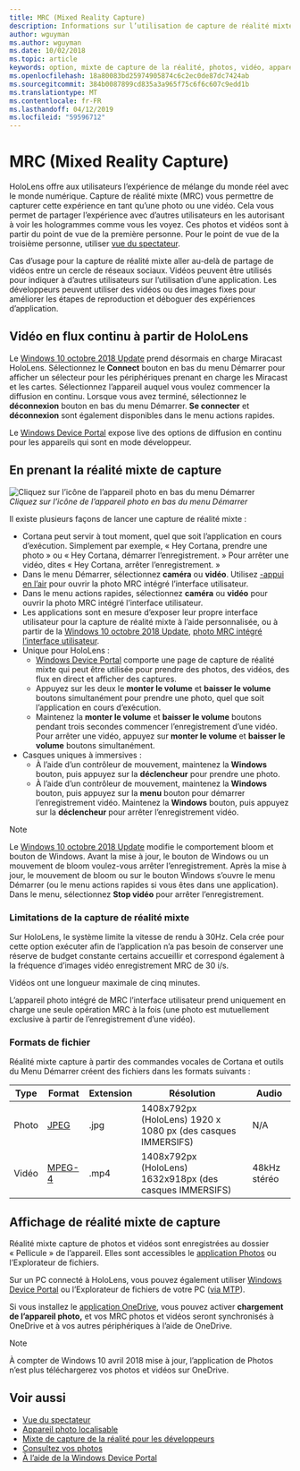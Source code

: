 ```yaml
---
title: MRC (Mixed Reality Capture)
description: Informations sur l’utilisation de capture de réalité mixte.
author: wguyman
ms.author: wguyman
ms.date: 10/02/2018
ms.topic: article
keywords: option, mixte de capture de la réalité, photos, vidéo, appareil photo, capture, l’utilisation, flux, retransmission en direct, démonstration
ms.openlocfilehash: 18a80083bd25974905874c6c2ec0de87dc7424ab
ms.sourcegitcommit: 384b0087899cd835a3a965f75c6f6c607c9edd1b
ms.translationtype: MT
ms.contentlocale: fr-FR
ms.lasthandoff: 04/12/2019
ms.locfileid: "59596712"
---
```

# <a name="mixed-reality-capture"></a>MRC (Mixed Reality Capture)

HoloLens offre aux utilisateurs l’expérience de mélange du monde réel avec le monde numérique. Capture de réalité mixte (MRC) vous permettre de capturer cette expérience en tant qu’une photo ou une vidéo. Cela vous permet de partager l’expérience avec d’autres utilisateurs en les autorisant à voir les hologrammes comme vous les voyez. Ces photos et vidéos sont à partir du point de vue de la première personne. Pour le point de vue de la troisième personne, utiliser [vue du spectateur](spectator-view.md).

Cas d’usage pour la capture de réalité mixte aller au-delà de partage de vidéos entre un cercle de réseaux sociaux. Vidéos peuvent être utilisés pour indiquer à d’autres utilisateurs sur l’utilisation d’une application. Les développeurs peuvent utiliser des vidéos ou des images fixes pour améliorer les étapes de reproduction et déboguer des expériences d’application.

## <a name="live-streaming-from-hololens"></a>Vidéo en flux continu à partir de HoloLens

Le [Windows 10 octobre 2018 Update](release-notes-october-2018.md) prend désormais en charge Miracast HoloLens. Sélectionnez le **Connect** bouton en bas du menu Démarrer pour afficher un sélecteur pour les périphériques prenant en charge les Miracast et les cartes. Sélectionnez l’appareil auquel vous voulez commencer la diffusion en continu. Lorsque vous avez terminé, sélectionnez le **déconnexion** bouton en bas du menu Démarrer.  **Se connecter** et **déconnexion** sont également disponibles dans le menu actions rapides. 

Le [Windows Device Portal](using-the-windows-device-portal.md) expose live des options de diffusion en continu pour les appareils qui sont en mode développeur.

## <a name="taking-mixed-reality-captures"></a>En prenant la réalité mixte de capture

![Cliquez sur l’icône de l’appareil photo en bas du menu Démarrer](images/cameraiconinpins-300px.png)<br>
*Cliquez sur l’icône de l’appareil photo en bas du menu Démarrer*

Il existe plusieurs façons de lancer une capture de réalité mixte :
* Cortana peut servir à tout moment, quel que soit l’application en cours d’exécution. Simplement par exemple, « Hey Cortana, prendre une photo » ou « Hey Cortana, démarrer l’enregistrement. » Pour arrêter une vidéo, dites « Hey Cortana, arrêter l’enregistrement. »
* Dans le menu Démarrer, sélectionnez **caméra** ou **vidéo**. Utilisez [-appui en l’air](gestures.md#air-tap) pour ouvrir la photo MRC intégré l’interface utilisateur.
* Dans le menu actions rapides, sélectionnez **caméra** ou **vidéo** pour ouvrir la photo MRC intégré l’interface utilisateur.
* Les applications sont en mesure d’exposer leur propre interface utilisateur pour la capture de réalité mixte à l’aide personnalisée, ou à partir de la [Windows 10 octobre 2018 Update](release-notes-october-2018.md), [photo MRC intégré l’interface utilisateur](mixed-reality-capture-for-developers.md).
* Unique pour HoloLens : 
    * [Windows Device Portal](using-the-windows-device-portal.md) comporte une page de capture de réalité mixte qui peut être utilisée pour prendre des photos, des vidéos, des flux en direct et afficher des captures.
    * Appuyez sur les deux le **monter le volume** et **baisser le volume** boutons simultanément pour prendre une photo, quel que soit l’application en cours d’exécution.
    * Maintenez la **monter le volume** et **baisser le volume** boutons pendant trois secondes commencer l’enregistrement d’une vidéo. Pour arrêter une vidéo, appuyez sur **monter le volume** et **baisser le volume** boutons simultanément.
* Casques uniques à immersives : 
    * À l’aide d’un contrôleur de mouvement, maintenez la **Windows** bouton, puis appuyez sur la **déclencheur** pour prendre une photo. 
    * À l’aide d’un contrôleur de mouvement, maintenez la **Windows** bouton, puis appuyez sur la **menu** bouton pour démarrer l’enregistrement vidéo. Maintenez la **Windows** bouton, puis appuyez sur la **déclencheur** pour arrêter l’enregistrement vidéo.
    
>[!NOTE]
>Le [Windows 10 octobre 2018 Update](release-notes-october-2018.md) modifie le comportement bloom et bouton de Windows. Avant la mise à jour, le bouton de Windows ou un mouvement de bloom voulez-vous arrêter l’enregistrement. Après la mise à jour, le mouvement de bloom ou sur le bouton Windows s’ouvre le menu Démarrer (ou le menu actions rapides si vous êtes dans une application). Dans le menu, sélectionnez **Stop vidéo** pour arrêter l’enregistrement.

### <a name="limitations-of-mixed-reality-capture"></a>Limitations de la capture de réalité mixte

Sur HoloLens, le système limite la vitesse de rendu à 30Hz. Cela crée pour cette option exécuter afin de l’application n’a pas besoin de conserver une réserve de budget constante certains accueillir et correspond également à la fréquence d’images vidéo enregistrement MRC de 30 i/s.

Vidéos ont une longueur maximale de cinq minutes.

L’appareil photo intégré de MRC l’interface utilisateur prend uniquement en charge une seule opération MRC à la fois (une photo est mutuellement exclusive à partir de l’enregistrement d’une vidéo).

### <a name="file-formats"></a>Formats de fichier

Réalité mixte capture à partir des commandes vocales de Cortana et outils du Menu Démarrer créent des fichiers dans les formats suivants :

|  Type  |  Format  |  Extension  |  Résolution  |  Audio | 
|----------|----------|----------|----------|----------|
|  Photo  |  [JPEG](https://en.wikipedia.org/wiki/JPEG)  |  .jpg  |  1408x792px (HoloLens) 1920 x 1080 px (des casques IMMERSIFS) |  N/A | 
|  Vidéo  |  [MPEG-4](https://en.wikipedia.org/wiki/MPEG-4)  |  .mp4  |  1408x792px (HoloLens) 1632x918px (des casques IMMERSIFS) |  48kHz stéréo | 

## <a name="viewing-mixed-reality-captures"></a>Affichage de réalité mixte de capture

Réalité mixte capture de photos et vidéos sont enregistrées au dossier « Pellicule » de l’appareil. Elles sont accessibles le [application Photos](see-your-photos.md#photos-app) ou l’Explorateur de fichiers.

Sur un PC connecté à HoloLens, vous pouvez également utiliser [Windows Device Portal](using-the-windows-device-portal.md#mixed-reality-capture) ou l’Explorateur de fichiers de votre PC ([via MTP](release-notes-april-2018.md#new-features-for-hololens)).

Si vous installez le [application OneDrive](https://www.microsoft.com/p/onedrive/9wzdncrfj1p3), vous pouvez activer **chargement de l’appareil photo,** et vos MRC photos et vidéos seront synchronisés à OneDrive et à vos autres périphériques à l’aide de OneDrive.

>[!NOTE]
>À compter de Windows 10 avril 2018 mise à jour, l’application de Photos n’est plus téléchargerez vos photos et vidéos sur OneDrive.

## <a name="see-also"></a>Voir aussi
* [Vue du spectateur](spectator-view.md)
* [Appareil photo localisable](locatable-camera.md)
* [Mixte de capture de la réalité pour les développeurs](mixed-reality-capture-for-developers.md)
* [Consultez vos photos](see-your-photos.md)
* [À l’aide de la Windows Device Portal](using-the-windows-device-portal.md)
